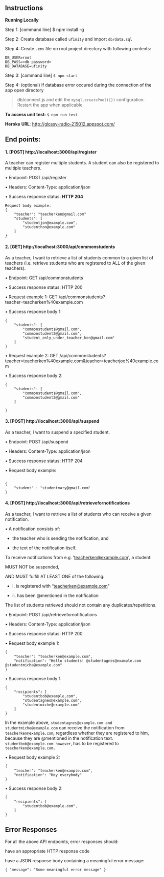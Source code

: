 

## Instructions

  
**Running Locally**

Step 1: [command line] $ npm install -g

Step 2: Create database called `ufinity` and import `db/data.sql`

Step 4: Create `.env` file on root project directory with following contents:

```
DB_USER=root
DB_PASS=<db password>
DB_DATABASE=ufinity
```

Step 3: [command line] `$ npm start`

Step 4: (optional) If database error occured during the connection of the app open directory 

> db/connect.js and edit the `mysql.createPool({})` configuration. Restart the app when applicable

  
**To access unit test:**  `$ npm run test`


**Heroku URL**: http://glossy-radio-215012.appspot.com/  

## End points:

####  1. [POST] http://localhost:3000/api/register

A teacher can register multiple students. A student can also be registered to multiple teachers.

• Endpoint: POST /api/register

• Headers: Content-Type: application/json

• Success response status: **HTTP 204**

```
Request body example: 
{
	"teacher": "teacherken@gmail.com"
	"students": [
		"studentjon@example.com",
		"studenthon@example.com"
	]
}
```

####  2. [GET] http://localhost:3000/api/commonstudents

As a teacher, I want to retrieve a list of students common to a given list of teachers (i.e. retrieve students who are registered to ALL of the given teachers). 

• Endpoint: GET /api/commonstudents 

• Success response status: HTTP 200 

• Request example 1: GET /api/commonstudents?teacher=teacherken%40example.com 

• Success response body 1: 

```
{
	"students": [
		"commonstudent1@gmail.com",
		"commonstudent2@gmail.com",
		"student_only_under_teacher_ken@gmail.com"
	]
}
```

• Request example 2: GET /api/commonstudents?teacher=teacherken%40example.com&teacher=teacherjoe%40example.com 

• Success response body 2: 

```
{
	"students": [
		"commonstudent1@gmail.com",
		"commonstudent2@gmail.com"
	]

}
```

#### 3. [POST] http://localhost:3000/api/suspend

As a teacher, I want to suspend a specified student.

• Endpoint: POST /api/suspend

• Headers: Content-Type: application/json

• Success response status: HTTP 204

• Request body example:

```

{
	"student" : "studentmary@gmail.com"
}

```

#### 4. [POST] http://localhost:3000/api/retrievefornotifications

As a teacher, I want to retrieve a list of students who can receive a given notification.

• A notification consists of:

- the teacher who is sending the notification, and

- the text of the notification itself.



To receive notifications from e.g. 'teacherken@example.com', a student:

MUST NOT be suspended,

AND MUST fulfill AT LEAST ONE of the following:

- i. is registered with “teacherken@example.com"

- ii. has been @mentioned in the notification



The list of students retrieved should not contain any duplicates/repetitions.

• Endpoint: POST /api/retrievefornotifications

• Headers: Content-Type: application/json

• Success response status: HTTP 200

• Request body example 1:

  

```
{
	"teacher": "teacherken@example.com",
	"notification": "Hello students! @studentagnes@example.com @studentmiche@example.com"
}
```

  

• Success response body 1:

```
{
	"recipients": [
		"studentbob@example.com",
		"studentagnes@example.com",
		"studentmiche@example.com"
	]
}
```

  

In the example above, `studentagnes@example.com and studentmiche@example.com` can receive the notification from `teacherken@example.com`, regardless whether they are registered to him, because they are @mentioned in the notification text. `studentbob@example.com however`, has to be registered to `teacherken@example.com.`

• Request body example 2:

```
{
	"teacher": "teacherken@example.com",
	"notification": "Hey everybody"
}
```

  

• Success response body 2:

```
{
	"recipients": [
		"studentbob@example.com",
	]
}
```

  

## Error Responses

For all the above API endpoints, error responses should:

have an appropriate HTTP response code

have a JSON response body containing a meaningful error message:

  

`{ "message": "Some meaningful error message" }`
